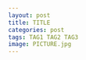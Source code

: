 ```yaml
---
layout: post
title: TITLE
categories: post
tags: TAG1 TAG2 TAG3
image: PICTURE.jpg
---
```


<!--more-->

